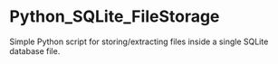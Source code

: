 Python_SQLite_FileStorage
=========================

Simple Python script for storing/extracting files inside a single SQLite database file.
